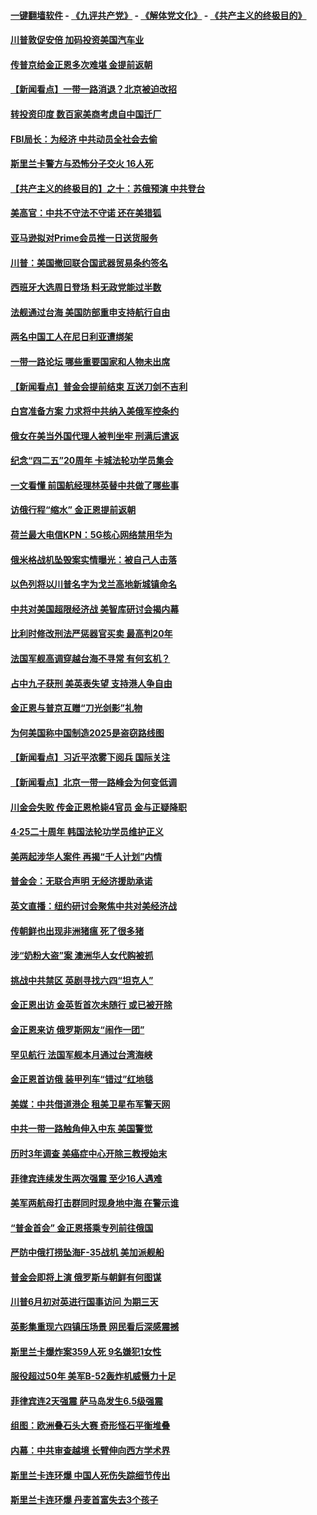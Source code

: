 #### [一键翻墙软件](https://github.com/gfw-breaker/nogfw/blob/master/README.md?t=04280417) -  [《九评共产党》](https://github.com/gfw-breaker/9ping.md?t=04280417) - [《解体党文化》](https://github.com/gfw-breaker/jtdwh.md?t=04280417) - [《共产主义的终极目的》](https://github.com/gfw-breaker/gczydzjmd.md?t=04280417)

#### [川普敦促安倍 加码投资美国汽车业](../pages/nsc418/n11218505.md?t=04280417) 

#### [传普京给金正恩多次难堪 金提前返朝](../pages/nsc418/n11218286.md?t=04280417) 

#### [【新闻看点】一带一路消退？北京被迫改招](../pages/nsc418/n11217837.md?t=04280417) 

#### [转投资印度 数百家美商考虑自中国迁厂](../pages/nsc418/n11218089.md?t=04280417) 

#### [FBI局长：为经济 中共动员全社会去偷](../pages/nsc418/n11217723.md?t=04280417) 

#### [斯里兰卡警方与恐怖分子交火 16人死](../pages/nsc418/n11217767.md?t=04280417) 

#### [【共产主义的终极目的】之十：苏俄预演 中共登台](../pages/nsc418/n11118424.md?t=04280417) 

#### [美高官：中共不守法不守诺 还在美猎狐](../pages/nsc418/n11215821.md?t=04280417) 

#### [亚马逊拟对Prime会员推一日送货服务](../pages/nsc418/n11217774.md?t=04280417) 

#### [川普：美国撤回联合国武器贸易条约签名](../pages/nsc418/n11216651.md?t=04280417) 

#### [西班牙大选周日登场 料无政党能过半数](../pages/nsc418/n11217298.md?t=04280417) 

#### [法舰通过台海 美国防部重申支持航行自由](../pages/nsc418/n11217098.md?t=04280417) 

#### [两名中国工人在尼日利亚遭绑架](../pages/nsc418/n11217100.md?t=04280417) 

#### [一带一路论坛 哪些重要国家和人物未出席](../pages/nsc418/n11216453.md?t=04280417) 

#### [【新闻看点】普金会提前结束 互送刀剑不吉利](../pages/nsc418/n11216173.md?t=04280417) 

#### [白宫准备方案 力求将中共纳入美俄军控条约](../pages/nsc418/n11216480.md?t=04280417) 

#### [俄女在美当外国代理人被判坐牢 刑满后遣返](../pages/nsc418/n11216378.md?t=04280417) 

#### [纪念“四二五”20周年 卡城法轮功学员集会](../pages/nsc418/n11216107.md?t=04280417) 

#### [一文看懂 前国航经理林英替中共做了哪些事](../pages/nsc418/n11209507.md?t=04280417) 

#### [访俄行程“缩水” 金正恩提前返朝](../pages/nsc418/n11215584.md?t=04280417) 

#### [荷兰最大电信KPN：5G核心网络禁用华为](../pages/nsc418/n11215182.md?t=04280417) 

#### [俄米格战机坠毁案实情曝光：被自己人击落](../pages/nsc418/n11215228.md?t=04280417) 

#### [以色列将以川普名字为戈兰高地新城镇命名](../pages/nsc418/n11214872.md?t=04280417) 

#### [中共对美国超限经济战 美智库研讨会揭内幕](../pages/nsc418/n11213513.md?t=04280417) 

#### [比利时修改刑法严惩器官买卖 最高判20年](../pages/nsc418/n11214014.md?t=04280417) 

#### [法国军舰高调穿越台海不寻常 有何玄机？](../pages/nsc418/n11212958.md?t=04280417) 

#### [占中九子获刑 美英表失望 支持港人争自由](../pages/nsc418/n11214008.md?t=04280417) 

#### [金正恩与普京互赠“刀光剑影”礼物](../pages/nsc418/n11213919.md?t=04280417) 

#### [为何美国称中国制造2025是盗窃路线图](../pages/nsc418/n11213477.md?t=04280417) 

#### [【新闻看点】习近平浓雾下阅兵 国际关注](../pages/nsc418/n11213488.md?t=04280417) 

#### [【新闻看点】北京一带一路峰会为何变低调](../pages/nsc418/n11213195.md?t=04280417) 

#### [川金会失败 传金正恩枪毙4官员 金与正疑降职](../pages/nsc418/n11213139.md?t=04280417) 

#### [4·25二十周年 韩国法轮功学员维护正义](../pages/nsc418/n11212889.md?t=04280417) 

#### [美两起涉华人案件 再揭“千人计划”内情](../pages/nsc418/n11212574.md?t=04280417) 

#### [普金会：无联合声明 无经济援助承诺](../pages/nsc418/n11212638.md?t=04280417) 

#### [英文直播：纽约研讨会聚焦中共对美经济战](../pages/nsc418/n11212947.md?t=04280417) 

#### [传朝鲜也出现非洲猪瘟 死了很多猪](../pages/nsc418/n11211952.md?t=04280417) 

#### [涉“奶粉大盗”案 澳洲华人女代购被抓](../pages/nsc418/n11211110.md?t=04280417) 

#### [挑战中共禁区 英剧寻找六四“坦克人”](../pages/nsc418/n11210393.md?t=04280417) 

#### [金正恩出访 金英哲首次未随行 或已被开除](../pages/nsc418/n11211031.md?t=04280417) 

#### [金正恩来访 俄罗斯网友“闹作一团”](../pages/nsc418/n11210902.md?t=04280417) 

#### [罕见航行 法国军舰本月通过台湾海峡](../pages/nsc418/n11210844.md?t=04280417) 

#### [金正恩首访俄 装甲列车“错过”红地毯](../pages/nsc418/n11210508.md?t=04280417) 

#### [美媒：中共借道港企 租美卫星布军警天网](../pages/nsc418/n11210381.md?t=04280417) 

#### [中共一带一路触角伸入中东 美国警觉](../pages/nsc418/n11209918.md?t=04280417) 

#### [历时3年调查 美癌症中心开除三教授始末](../pages/nsc418/n11208582.md?t=04280417) 

#### [菲律宾连续发生两次强震 至少16人遇难](../pages/nsc418/n11209625.md?t=04280417) 

#### [美军两航母打击群同时现身地中海 在警示谁](../pages/nsc418/n11209663.md?t=04280417) 

#### [“普金首会” 金正恩搭乘专列前往俄国](../pages/nsc418/n11209254.md?t=04280417) 

#### [严防中俄打捞坠海F-35战机 美加派舰船](../pages/nsc418/n11208509.md?t=04280417) 

#### [普金会即将上演 俄罗斯与朝鲜有何图谋](../pages/nsc418/n11208035.md?t=04280417) 

#### [川普6月初对英进行国事访问 为期三天](../pages/nsc418/n11207967.md?t=04280417) 

#### [英影集重现六四镇压场景 网民看后深感震撼](../pages/nsc418/n11207404.md?t=04280417) 

#### [斯里兰卡爆炸案359人死 9名嫌犯1女性](../pages/nsc418/n11207496.md?t=04280417) 

#### [服役超过50年 美军B-52轰炸机威慑力十足](../pages/nsc418/n11207288.md?t=04280417) 

#### [菲律宾连2天强震 萨马岛发生6.5级强震](../pages/nsc418/n11207064.md?t=04280417) 

#### [组图：欧洲叠石头大赛 奇形怪石平衡堆叠](../pages/nsc418/n11206783.md?t=04280417) 

#### [内幕：中共审查越境 长臂伸向西方学术界](../pages/nsc418/n11203696.md?t=04280417) 

#### [斯里兰卡连环爆 中国人死伤失踪细节传出](../pages/nsc418/n11205596.md?t=04280417) 

#### [斯里兰卡连环爆 丹麦首富失去3个孩子](../pages/nsc418/n11205929.md?t=04280417) 

